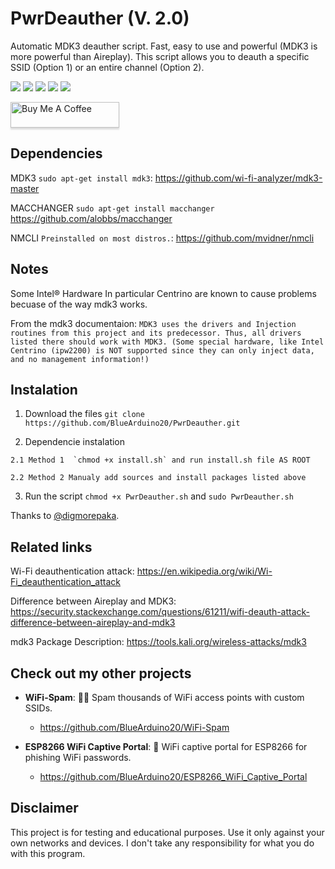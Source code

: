 # PwrDeauther (V. 2.0)
Automatic MDK3 deauther script. Fast, easy to use and powerful (MDK3 is more powerful than Aireplay).
This script allows you to deauth a specific SSID (Option 1) or an entire channel (Option 2).

<img src="https://raw.githubusercontent.com/BlueArduino20/PwrDeauther/master/img/1.png">

<img src="https://raw.githubusercontent.com/BlueArduino20/PwrDeauther/master/img/2.png">

<img src="https://raw.githubusercontent.com/BlueArduino20/PwrDeauther/master/img/3.PNG">

<img src="https://raw.githubusercontent.com/BlueArduino20/PwrDeauther/master/img/5.png">

<img src="https://raw.githubusercontent.com/BlueArduino20/PwrDeauther/master/img/4.png">

<a href="https://www.buymeacoffee.com/rSiZtB3" target="_blank"><img src="https://www.buymeacoffee.com/assets/img/custom_images/orange_img.png" alt="Buy Me A Coffee" style="height: 41px !important;width: 174px !important;box-shadow: 0px 3px 2px 0px rgba(190, 190, 190, 0.5) !important;-webkit-box-shadow: 0px 3px 2px 0px rgba(190, 190, 190, 0.5) !important;" ></a>

## Dependencies

MDK3 `sudo apt-get install mdk3`: https://github.com/wi-fi-analyzer/mdk3-master

MACCHANGER `sudo apt-get install macchanger` https://github.com/alobbs/macchanger

NMCLI `Preinstalled on most distros.`: https://github.com/mvidner/nmcli

## Notes
Some Intel® Hardware In particular Centrino are known to cause problems becuase of the way mdk3 works. 

From the mdk3 documentaion: 
`MDK3 uses the drivers and Injection routines from this project and its predecessor. Thus, all drivers listed there should work with MDK3. (Some special hardware, like Intel Centrino (ipw2200) is NOT supported since they can only inject data, and no management information!)`

## Instalation
  1. Download the files `git clone https://github.com/BlueArduino20/PwrDeauther.git`

  2. Dependencie instalation

    2.1 Method 1  `chmod +x install.sh` and run install.sh file AS ROOT

    2.2 Method 2 Manualy add sources and install packages listed above

  3. Run the script `chmod +x PwrDeauther.sh` and `sudo PwrDeauther.sh`
  
Thanks to <a href="https://github.com/digmorepaka">@digmorepaka</a>.

## Related links
Wi-Fi deauthentication attack: https://en.wikipedia.org/wiki/Wi-Fi_deauthentication_attack

Difference between Aireplay and MDK3: https://security.stackexchange.com/questions/61211/wifi-deauth-attack-difference-between-aireplay-and-mdk3

mdk3 Package Description: https://tools.kali.org/wireless-attacks/mdk3

## Check out my other projects

- **WiFi-Spam**: :email::satellite: Spam thousands of WiFi access points with custom SSIDs.
  - https://github.com/BlueArduino20/WiFi-Spam

- **ESP8266 WiFi Captive Portal**: :key: WiFi captive portal for ESP8266 for phishing WiFi passwords.
  - https://github.com/BlueArduino20/ESP8266_WiFi_Captive_Portal
  
## Disclaimer
This project is for testing and educational purposes. Use it only against your own networks and devices. I don't take any responsibility for what you do with this program.
